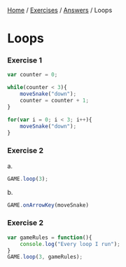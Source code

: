 [Home](../../README.md) / [Exercises](../README.md) / [Answers](./) / Loops

# Loops

### Exercise 1

```javascript
var counter = 0;

while(counter < 3){
    moveSnake("down");
    counter = counter + 1;
}
```

```javascript
for(var i = 0; i < 3; i++){
    moveSnake("down");
}
```

### Exercise 2

a.
```javascript
GAME.loop(3);
```

b.
```javascript
GAME.onArrowKey(moveSnake)
```

### Exercise 2

```javascript
var gameRules = function(){
    console.log("Every loop I run");
}
GAME.loop(3, gameRules);
```